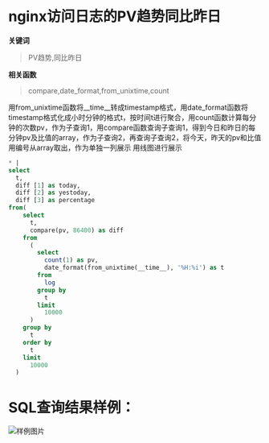 # nginx访问日志的PV趋势同比昨日
**关键词**
> PV趋势,同比昨日

**相关函数**
> compare,date_format,from_unixtime,count

用from_unixtime函数将__time__转成timestamp格式，用date_format函数将timestamp格式化成小时分钟的格式t，按时间t进行聚合，用count函数计算每分钟的次数pv，作为子查询1，用compare函数查询子查询1，得到今日和昨日的每分钟pv及比值的array，作为子查询2，再查询子查询2，将今天，昨天的pv和比值用编号从array取出，作为单独一列展示
用线图进行展示


```SQL
* |
select
  t,
  diff [1] as today,
  diff [2] as yestoday,
  diff [3] as percentage
from(
    select
      t,
      compare(pv, 86400) as diff
    from
      (
        select
          count(1) as pv,
          date_format(from_unixtime(__time__), '%H:%i') as t
        from
          log
        group by
          t
        limit
          10000
      )
    group by
      t
    order by
      t
    limit
      10000
  )
```

# SQL查询结果样例：

![样例图片](http://slsconsole.oss-cn-hangzhou.aliyuncs.com/sql_sample/158451795450220200318155122.jpg)